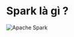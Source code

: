 # Spark là gì ?

![Apache Spark](https://www.mastercode.vn/Upload/Tmp/103602240217apache-spark-la-gi-700x300.jpg)